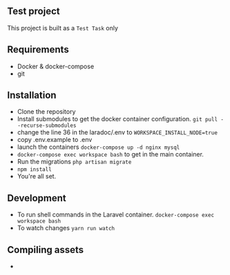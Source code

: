 ## Test project
 This project is built as a `Test Task` only

## Requirements
- Docker & docker-compose
- git

## Installation
- Clone the repository
- Install submodules to get the docker container configuration. `git pull --recurse-submodules`
- change the line 36 in the laradoc/.env to `WORKSPACE_INSTALL_NODE=true`
- copy .env.example to .env
- launch the containers `docker-compose up -d nginx mysql`
- `docker-compose exec workspace bash` to get in the main container.
- Run the migrations `php artisan migrate`
- `npm install`
- You're all set.

## Development
- To run shell commands in the Laravel container. `docker-compose exec workspace bash`
- To watch changes `yarn run watch`


## Compiling assets
-

